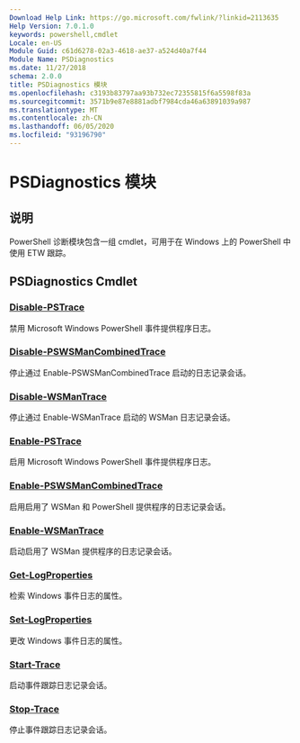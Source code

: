 ```yaml
---
Download Help Link: https://go.microsoft.com/fwlink/?linkid=2113635
Help Version: 7.0.1.0
keywords: powershell,cmdlet
Locale: en-US
Module Guid: c61d6278-02a3-4618-ae37-a524d40a7f44
Module Name: PSDiagnostics
ms.date: 11/27/2018
schema: 2.0.0
title: PSDiagnostics 模块
ms.openlocfilehash: c3193b83797aa93b732ec72355815f6a5598f83a
ms.sourcegitcommit: 3571b9e87e8881adbf7984cda46a63891039a987
ms.translationtype: MT
ms.contentlocale: zh-CN
ms.lasthandoff: 06/05/2020
ms.locfileid: "93196790"
---
```

# PSDiagnostics 模块

## 说明

PowerShell 诊断模块包含一组 cmdlet，可用于在 Windows 上的 PowerShell 中使用 ETW 跟踪。

## PSDiagnostics Cmdlet

### [Disable-PSTrace](Disable-PSTrace.md)
禁用 Microsoft Windows PowerShell 事件提供程序日志。

### [Disable-PSWSManCombinedTrace](Disable-PSWSManCombinedTrace.md)
停止通过 Enable-PSWSManCombinedTrace 启动的日志记录会话。

### [Disable-WSManTrace](Disable-WSManTrace.md)
停止通过 Enable-WSManTrace 启动的 WSMan 日志记录会话。

### [Enable-PSTrace](Enable-PSTrace.md)
启用 Microsoft Windows PowerShell 事件提供程序日志。

### [Enable-PSWSManCombinedTrace](Enable-PSWSManCombinedTrace.md)
启用启用了 WSMan 和 PowerShell 提供程序的日志记录会话。

### [Enable-WSManTrace](Enable-WSManTrace.md)
启动启用了 WSMan 提供程序的日志记录会话。

### [Get-LogProperties](Get-LogProperties.md)
检索 Windows 事件日志的属性。

### [Set-LogProperties](Set-LogProperties.md)
更改 Windows 事件日志的属性。

### [Start-Trace](Start-Trace.md)
启动事件跟踪日志记录会话。

### [Stop-Trace](Stop-Trace.md)
停止事件跟踪日志记录会话。
